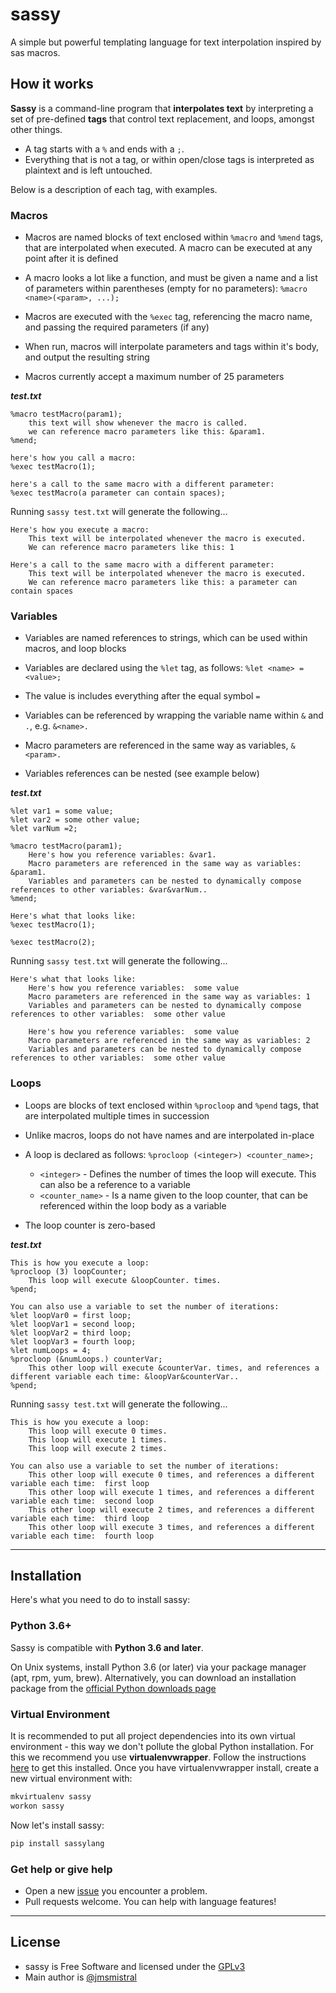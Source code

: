 # sassy


A simple but powerful templating language for text interpolation inspired by sas macros.

## How it works

**Sassy** is a command-line program that **interpolates text** by interpreting a set of pre-defined **tags** that control text replacement, and loops, amongst other things.
- A tag starts with a `%` and ends with a `;`.
- Everything that is not a tag, or within open/close tags is interpreted as plaintext and is left untouched.

Below is a description of each tag, with examples.

### Macros
- Macros are named blocks of text enclosed within `%macro` and `%mend` tags, that are interpolated when executed. A macro can be executed at any point after it is defined

- A macro looks a lot like a function, and must be given a name and a list of parameters within parentheses (empty for no parameters): `%macro <name>(<param>, ...);`

- Macros are executed with the `%exec` tag, referencing the macro name, and passing the required parameters (if any)

- When run, macros will interpolate parameters and tags within it's body, and output the resulting string

- Macros currently accept a maximum number of 25 parameters

***test.txt***
```    
%macro testMacro(param1);
    this text will show whenever the macro is called.
    we can reference macro parameters like this: &param1.
%mend;

here's how you call a macro:
%exec testMacro(1);

here's a call to the same macro with a different parameter:
%exec testMacro(a parameter can contain spaces);
```

Running `sassy test.txt` will generate the following... 

```
Here's how you execute a macro:
    This text will be interpolated whenever the macro is executed.
    We can reference macro parameters like this: 1

Here's a call to the same macro with a different parameter:
    This text will be interpolated whenever the macro is executed.
    We can reference macro parameters like this: a parameter can contain spaces
```


### Variables
- Variables are named references to strings, which can be used within macros, and loop blocks

- Variables are declared using the `%let` tag, as follows: `%let <name> = <value>;`

- The value is includes everything after the equal symbol `=`

- Variables can be referenced by wrapping the variable name within `&` and `.`, e.g. `&<name>.`

- Macro parameters are referenced in the same way as variables, `&<param>.`

- Variables references can be nested (see example below)

***test.txt***
```
%let var1 = some value;
%let var2 = some other value;
%let varNum =2;

%macro testMacro(param1);
    Here's how you reference variables: &var1.
    Macro parameters are referenced in the same way as variables: &param1.
    Variables and parameters can be nested to dynamically compose references to other variables: &var&varNum..
%mend;

Here's what that looks like:
%exec testMacro(1);

%exec testMacro(2);
```

Running `sassy test.txt` will generate the following... 
``` 
Here's what that looks like:
    Here's how you reference variables:  some value
    Macro parameters are referenced in the same way as variables: 1
    Variables and parameters can be nested to dynamically compose references to other variables:  some other value

    Here's how you reference variables:  some value
    Macro parameters are referenced in the same way as variables: 2
    Variables and parameters can be nested to dynamically compose references to other variables:  some other value
```


### Loops
- Loops are blocks of text enclosed within `%procloop` and `%pend` tags, that are interpolated multiple times in succession

- Unlike macros, loops do not have names and are interpolated in-place

- A loop is declared as follows: `%procloop (<integer>) <counter_name>;`
    - `<integer>` - Defines the number of times the loop will execute. This can also be a reference to a variable
    - `<counter_name>` - Is a name given to the loop counter, that can be referenced within the loop body as a variable

- The loop counter is zero-based


***test.txt***
```
This is how you execute a loop:
%procloop (3) loopCounter;
    This loop will execute &loopCounter. times.
%pend;

You can also use a variable to set the number of iterations:
%let loopVar0 = first loop;
%let loopVar1 = second loop;
%let loopVar2 = third loop;
%let loopVar3 = fourth loop;
%let numLoops = 4;
%procloop (&numLoops.) counterVar;
    This other loop will execute &counterVar. times, and references a different variable each time: &loopVar&counterVar..
%pend;
```

Running `sassy test.txt` will generate the following... 
```
This is how you execute a loop:
    This loop will execute 0 times.
    This loop will execute 1 times.
    This loop will execute 2 times.

You can also use a variable to set the number of iterations:
    This other loop will execute 0 times, and references a different variable each time:  first loop
    This other loop will execute 1 times, and references a different variable each time:  second loop
    This other loop will execute 2 times, and references a different variable each time:  third loop
    This other loop will execute 3 times, and references a different variable each time:  fourth loop
```

---

## Installation

Here's what you need to do to install sassy:

### Python 3.6+

Sassy is compatible with **Python 3.6 and later**.

On Unix systems, install Python 3.6 (or later) via your package manager (apt, rpm, yum, brew).
Alternatively, you can download an installation package from the [official Python downloads page](https://www.python.org/downloads/)

### Virtual Environment

It is recommended to put all project dependencies into its own virtual
environment - this way we don't pollute the global Python installation.
For this we recommend you use **virtualenvwrapper**. Follow the instructions
[here](http://virtualenvwrapper.readthedocs.io/en/latest/install.html)
to get this installed. Once you have virtualenvwrapper install, create
a new virtual environment with:

```bash
mkvirtualenv sassy
workon sassy
```

Now let's install sassy:

```bash
pip install sassylang
```

### Get help or give help

-  Open a new [issue](https://github.com/jmsmistral/sassy/issues/new) you encounter a problem.
-  Pull requests welcome. You can help with language features!

---

## License

-  sassy is Free Software and licensed under the [GPLv3](https://github.com/jmsmistral/macrosql/blob/master/LICENSE.txt)
-  Main author is [@jmsmistral](https://github.com/jmsmistral)

